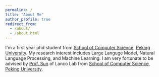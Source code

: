 ```yaml
---
permalink: /
title: "About Me"
author_profile: true
redirect_from: 
  - /about/
  - /about.html
---
```


I'm a first year phd student from [School of Computer Science](https://cs.pku.edu.cn/), [Peking University](https://www.pku.edu.cn/). My research interest includes Large Languge Model, Natural Language Processing, and Machine Learning.
I am very fortunate to be advised by [Prof. Sun](https://xusun26.github.io/) of Lanco Lab from [School of Computer Science](https://cs.pku.edu.cn/), [Peking University](https://www.pku.edu.cn/).
